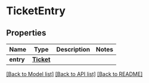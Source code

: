 # TicketEntry

## Properties
Name | Type | Description | Notes
------------ | ------------- | ------------- | -------------
**entry** | [**Ticket**](Ticket.md) |  | 

[[Back to Model list]](../README.md#documentation-for-models) [[Back to API list]](../README.md#documentation-for-api-endpoints) [[Back to README]](../README.md)


